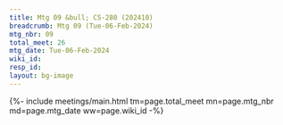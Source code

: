 ```yaml
---
title: Mtg 09 &bull; CS-280 (202410)
breadcrumb: Mtg 09 (Tue-06-Feb-2024)
mtg_nbr: 09
total_meet: 26
mtg_date: Tue-06-Feb-2024
wiki_id: 
resp_id: 
layout: bg-image
---
```


{%- include meetings/main.html
    tm=page.total_meet
    mn=page.mtg_nbr
    md=page.mtg_date
    ww=page.wiki_id
-%}
